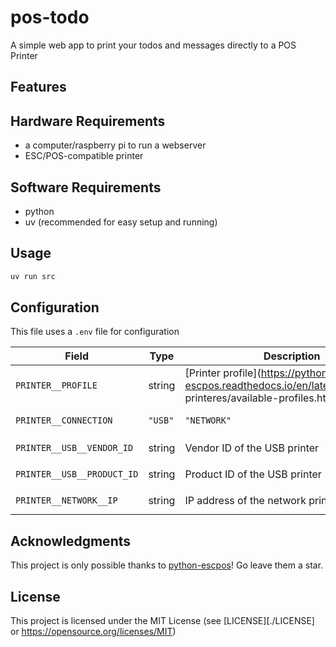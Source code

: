 # pos-todo
A simple web app to print your todos and messages directly to a POS Printer

## Features


## Hardware Requirements
- a computer/raspberry pi to run a webserver
- ESC/POS-compatible printer

## Software Requirements
- python
- uv (recommended for easy setup and running)

## Usage 
```bash
uv run src
```

## Configuration
This file uses a `.env` file for configuration

| Field            | Type                  | Description                           | Required                         |
| ---------------- | --------------------- | ------------------------------------- | -------------------------------- |
| `PRINTER__PROFILE` | string                | [Printer profile](https://python-escpos.readthedocs.io/en/latest/printer_profi printeres/available-profiles.html) | No                               |
| `PRINTER__CONNECTION`     | `"USB"` | `"NETWORK"` | Type of connection to the printer     | Yes                              |
| `PRINTER__USB__VENDOR_ID`  | string                | Vendor ID of the USB printer          | Required if `PRINTER__CONNECTION=USB`     |
| `PRINTER__USB__PRODUCT_ID` | string                | Product ID of the USB printer         | Required if `PRINTER__CONNECTION=USB`     |
| `PRINTER__NETWORK__IP`     | string                | IP address of the network printer     | Required if `PRINTER__CONNECTION=NETWORK` |


## Acknowledgments
This project is only possible thanks to [python-escpos](https://github.com/python-escpos/python-escpos)! Go leave them a star. 


## License
This project is licensed under the MIT License (see [LICENSE][./LICENSE] or https://opensource.org/licenses/MIT)
